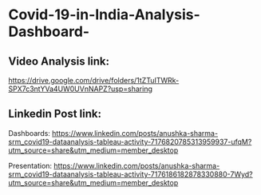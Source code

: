 # Covid-19-in-India-Analysis-Dashboard-
## Video Analysis link:
https://drive.google.com/drive/folders/1tZTuITWRk-SPX7c3ntYVa4UW0UVnNAPZ?usp=sharing

## Linkedin Post link:
Dashboards: https://www.linkedin.com/posts/anushka-sharma-srm_covid19-dataanalysis-tableau-activity-7176820785313959937-ufqM?utm_source=share&utm_medium=member_desktop

Presentation: https://www.linkedin.com/posts/anushka-sharma-srm_covid19-dataanalysis-tableau-activity-7176186182878330880-7Wyd?utm_source=share&utm_medium=member_desktop

